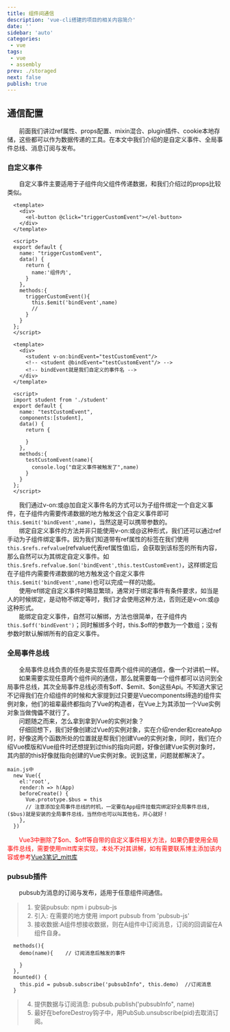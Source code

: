 ```yaml
---
title: 组件间通信
description: 'vue-cli搭建的项目的相关内容简介'
date: ''
sidebar: 'auto'
categories: 
 - vue
tags: 
 - vue
 - assembly
prev: ./storaged
next: false
publish: true
---
```


## 通信配置
&nbsp;&nbsp;&nbsp;&nbsp;&nbsp;&nbsp;&nbsp;前面我们讲过ref属性、props配置、mixin混合、plugin插件、cookie本地存储，这些都可以作为数据传递的工具。在本文中我们介绍的是自定义事件、全局事件总线、消息订阅与发布。

### 自定义事件
&nbsp;&nbsp;&nbsp;&nbsp;&nbsp;&nbsp;&nbsp;自定义事件主要适用于子组件向父组件传递数据，和我们介绍过的props比较类似。  
```
  <template>
    <div>
      <el-button @click="triggerCustomEvent"></el-button>
    </div>
  </template>

  <script>
  export default {
    name: "triggerCustomEvent",
    data() {
      return {
        name:'组件内',
      }
    },
    methods:{
      triggerCustomEvent(){
        this.$emit('bindEvent',name)
        // 
      }
    }
  };
  </script>
```
```
  <template>
    <div>
      <student v-on:bindEvent="testCustomEvent"/>
      <!-- <student @bindEvent="testCustomEvent"/> -->
      <!-- bindEvent就是我们自定义的事件名 -->
    </div>
  </template>

  <script>
  import student from './student'
  export default {
    name: "testCustomEvent",
    components:[student],
    data() {
      return {

      }
    },
    methods:{
      testCustomEvent(name){
        console.log("自定义事件被触发了",name)
      }
    }
  };
  </script>
```
&nbsp;&nbsp;&nbsp;&nbsp;&nbsp;&nbsp;&nbsp;我们通过v-on:或@加自定义事件名的方式可以为子组件绑定一个自定义事件，在子组件内需要传递数据的地方触发这个自定义事件即可`this.$emit('bindEvent',name)`，当然这是可以携带参数的。  
&nbsp;&nbsp;&nbsp;&nbsp;&nbsp;&nbsp;&nbsp;绑定自定义事件的方法并非只能使用v-on:或@这种形式，我们还可以通过ref手动为子组件绑定事件。因为我们知道带有ref属性的标签在我们使用`this.$refs.refvalue`(refvalue代表ref属性值)后，会获取到该标签的所有内容，那么自然可以为其绑定自定义事件。如`this.$refs.refvalue.$on('bindEvent',this.testCustomEvent)`，这样绑定后在子组件内需要传递数据的地方触发这个自定义事件`this.$emit('bindEvent',name)`也可以完成一样的功能。  
&nbsp;&nbsp;&nbsp;&nbsp;&nbsp;&nbsp;&nbsp;使用ref绑定自定义事件时略显繁琐，通常对于绑定事件有条件要求，如当是人的时候绑定，是动物不绑定等时，我们才会使用这种方法，否则还是v-on:或@这种形式。  
&nbsp;&nbsp;&nbsp;&nbsp;&nbsp;&nbsp;&nbsp;能绑定自定义事件，自然可以解绑，方法也很简单，在子组件内`this.$off('bindEvent')`；同时解绑多个时，this.$off的参数为一个数组；没有参数时默认解绑所有的自定义事件。  

### 全局事件总线
&nbsp;&nbsp;&nbsp;&nbsp;&nbsp;&nbsp;&nbsp;全局事件总线负责的任务是实现任意两个组件间的通信，像一个对讲机一样。  
&nbsp;&nbsp;&nbsp;&nbsp;&nbsp;&nbsp;&nbsp;如果需要实现任意两个组件间的通信，那么就需要每一个组件都可以访问到全局事件总线，其次全局事件总线必须有\$off、\$emit、\$on这些Api。不知道大家记不记得我们在介绍组件的时候和大家提到过只要是Vuecomponents缔造的组件实例对象，他们的祖辈最终都指向了Vue的构造者，在Vue上为其添加一个Vue实例对象当做傀儡不就行了。  
&nbsp;&nbsp;&nbsp;&nbsp;&nbsp;&nbsp;&nbsp;问题随之而来，怎么拿到拿到Vue的实例对象？  
&nbsp;&nbsp;&nbsp;&nbsp;&nbsp;&nbsp;&nbsp;仔细回想下，我们好像创建过Vue的实例对象，实在介绍render和createApp时，好像这两个函数所处的位置就是帮我们创建Vue的实例对象，同时，我们在介绍Vue模版和Vue组件时还想提到过this的指向问题，好像创建Vue实例对象时，其内部的this好像就指向创建的Vue实例对象。说到这里，问题就都解决了。  
```
main.js中
  new Vue({
    el:'root',
    render:h => h(App)
    beforeCreate() {
      Vue.prototype.$bus = this
      // 注意添加全局事件总线的时机，一定要在App组件挂载完绑定好全局事件总线,($bus)就是安装的全局事件总线，当然你也可以叫其他名，开心就好！
    },
  })
```
&nbsp;&nbsp;&nbsp;&nbsp;&nbsp;&nbsp;&nbsp;<span style="color:red">Vue3中删除了\$on、\$off等自带的自定义事件相关方法，如果仍要使用全局事件总线，需要使用mitt库来实现，本处不对其讲解，如有需要联系博主添加该内容或参考[Vue3笔记_mitt库](https://blog.csdn.net/qq_41196217/article/details/120695349)</span>

### pubsub插件
&nbsp;&nbsp;&nbsp;&nbsp;&nbsp;&nbsp;&nbsp;pubsub为消息的订阅与发布，适用于任意组件间通信。
> 1. 安装pubsub:  npm i pubsub-js
> 2. 引入: 在需要的地方使用 import pubsub from 'pubsub-js'
> 3. 接收数据:A组件想接收数据，则在A组件中订阅消息，订阅的回调留在A组件自身。
```
  methods(){  
    demo(name){    // 订阅消息后触发的事件
      
    }
  },
  mounted() {
    this.pid = pubsub.subscribe('pubsubInfo", this.demo)  //订阅消息
  }
```
> 4. 提供数据与订阅消息: pubsub.publish('pubsubInfo", name)  
> 5. 最好在beforeDestroy钩子中，用PubSub.unsubscribe(pid)去取消订阅。

